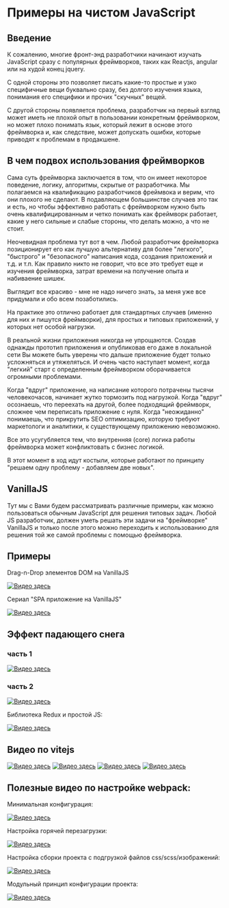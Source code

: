 # Примеры на чистом JavaScript

## Введение

К сожалению, многие фронт-энд разработчики начинают изучать JavaScript сразу с популярных фреймворков, таких как Reactjs, angular или на худой конец jquery.

С одной стороны это позволяет писать какие-то простые и узко специфичные вещи буквально сразу, без долгого изучения языка, понимания его специфики и прочих "скучных" вещей.

С другой стороны появляется проблема, разработчик на первый взгляд может иметь не плохой опыт в пользовании конкретным фреймворком, но может плохо понимать язык, который лежит в основе этого фреймворка и, как следствие, может допускать ошибки, которые приводят к проблемам в продакшене.

## В чем подвох использования фреймворков

Сама суть фреймворка заключается в том, что он имеет некоторое поведение, логику, алгоритмы, скрытые от разработчика. Мы полагаемся на квалификацию разработчиков фреймвока и верим, что они плохого не сделают. В подавляющем большинстве случаев это так и есть, но чтобы эффективно работать с фреймворком нужно быть очень квалифицированным и четко понимать как фреймворк работает, какие у него сильные и слабые стороны, что делать можно, а что не стоит. 

Неочевидная проблема тут вот в чем. Любой разработчик фреймворка позиционирует его как лучшую альтернативу для более "легкого", "быстрого" и "безопасного" написания кода, создания приложений и т.д. и т.п. Как правило никто не говорит, что все это требует еще и изучения фреймворка, затрат времени на получение опыта и набиваение шишек.

Выглядит все красиво - мне не надо ничего знать, за меня уже все придумали и обо всем позаботились.

На практике это отлично работает для стандартных случаев (именно для них и пишутся фреймворки), для простых и типовых приложений, у которых нет особой нагрузки. 

В реальной жизни приложения никогда не упрощаются. Создав однажды прототип приложения и опубликовав его даже в локальной сети Вы можете быть уверены что дальше приложение будет только усложняться и утяжеляться. И очень часто наступает момент, когда "легкий" старт с определенным фреймворком оборачивается огромными проблемами. 

Когда "вдруг" приложение, на написание которого потрачены тысячи человекочасов, начинает жутко тормозить под нагрузкой. Когда "вдруг" осознаешь, что переехать на другой,  более подходящий фреймворк, сложнее чем переписать приложение с нуля. Когда "неожиданно" понимаешь, что прикрутить SEO оптимизацию, которую требуют маркетологи и аналитики, к существующему приложению невозможно.

Все это усугубляется тем, что внутренняя (core) логика работы фреймворка может конфликтовать с бизнес логикой. 

В этот момент в ход идут костыли, которые работают по принципу "решаем одну проблему - добавляем две новых".

## VanillaJS

Тут мы с Вами будем рассматривать различные примеры, как можно пользоваться обычным JavaScript для решения типовых задач. Любой JS разработчик, должен уметь решать эти задачи на "фреймворке" VanillaJS и только после этого можно переходить к использованию для решения той же самой проблемы с помощью фреймворка. 

## Примеры

Drag-n-Drop элементов DOM на VanillaJS

[![Видео здесь](https://img.youtube.com/vi/sqeM4vLuKX8/0.jpg)](https://www.youtube.com/watch?v=sqeM4vLuKX8)

Сериал "SPA приложение на VanillaJS"

[![Видео здесь](https://img.youtube.com/vi/eqAefmCqA6M/0.jpg)](https://www.youtube.com/watch?v=eqAefmCqA6M&list=PLCh6bwt6jth_fkFrU15eyY6Hv18NuWcwa)

## Эффект падающего снега

### часть 1
[![Видео здесь](https://img.youtube.com/vi/3xk4ldXe4YI/0.jpg)](https://www.youtube.com/watch?v=3xk4ldXe4YI)
### часть 2
[![Видео здесь](https://img.youtube.com/vi/S4CagEvz4WE/0.jpg)](https://www.youtube.com/watch?v=S4CagEvz4WE)

Библиотека Redux и простой JS:

[![Видео здесь](https://img.youtube.com/vi/snkfFLtdXRA/0.jpg)](https://www.youtube.com/watch?v=snkfFLtdXRA)


## Видео по vitejs

[![Видео здесь](https://img.youtube.com/vi/wIEauCguZGI/0.jpg)](https://www.youtube.com/watch?v=wIEauCguZGI)
[![Видео здесь](https://img.youtube.com/vi/t98Q9hliZZo/0.jpg)](https://www.youtube.com/watch?v=t98Q9hliZZo)
[![Видео здесь](https://img.youtube.com/vi/aMzCDR_MHF0/0.jpg)](https://www.youtube.com/watch?v=aMzCDR_MHF0)
[![Видео здесь](https://img.youtube.com/vi/TZN6dC7ZOs0/0.jpg)](https://www.youtube.com/watch?v=TZN6dC7ZOs0)


## Полезные видео по настройке webpack:


Минимальная конфигурация:

[![Видео здесь](https://img.youtube.com/vi/unEl3Hezwpw/0.jpg)](https://www.youtube.com/watch?v=unEl3Hezwpw)

Настройка горячей перезагрузки:

[![Видео здесь](https://img.youtube.com/vi/oOpzkF2nU0s/0.jpg)](https://www.youtube.com/watch?v=oOpzkF2nU0s)

Настройка сборки проекта с подгрузкой файлов css/scss/изображений:

[![Видео здесь](https://img.youtube.com/vi/3B-NGZmMe-Y/0.jpg)](https://www.youtube.com/watch?v=3B-NGZmMe-Y)

Модульный принцип конфигурации проекта:

[![Видео здесь](https://img.youtube.com/vi/fnUqyWyG5kk/0.jpg)](https://www.youtube.com/watch?v=fnUqyWyG5kk)



